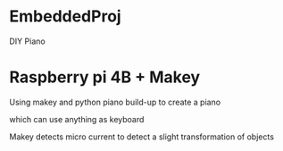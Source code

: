 # EmbeddedProj
DIY Piano

# Raspberry pi 4B + Makey 

Using makey and python piano build-up to create a piano

which can use anything as keyboard

Makey detects micro current to detect a slight transformation of objects

